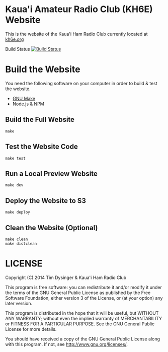 # Kaua'i Amateur Radio Club (KH6E) Website

This is the website of the Kaua'i Ham Radio Club currently located at
[kh6e.org](http://kh6e.org)

Build Status
[![Build Status](https://travis-ci.org/dysinger/kh6e.org.png)](https://travis-ci.org/dysinger/kh6e.org)

# Build the Website

You need the following software on your computer in order to build &
test the website.

* [GNU Make](https://www.gnu.org/software/make/)
* [Node.js](http://nodejs.org/) & [NPM](https://github.com/npm/npm)

## Build the Full Website

    make

## Test the Website Code

    make test

## Run a Local Preview Website

    make dev

## Deploy the Website to S3

    make deploy

## Clean the Website (Optional)

    make clean
    make distclean

# LICENSE

Copyright (C) 2014 Tim Dysinger & Kaua'i Ham Radio Club

This program is free software: you can redistribute it and/or modify
it under the terms of the GNU General Public License as published by
the Free Software Foundation, either version 3 of the License, or (at
your option) any later version.

This program is distributed in the hope that it will be useful, but
WITHOUT ANY WARRANTY; without even the implied warranty of
MERCHANTABILITY or FITNESS FOR A PARTICULAR PURPOSE.  See the GNU
General Public License for more details.

You should have received a copy of the GNU General Public License
along with this program.  If not, see <http://www.gnu.org/licenses/>.
